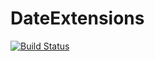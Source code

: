 # DateExtensions

[![Build Status](https://travis-ci.org/quinnj/DateExtensions.jl.svg?branch=master)](https://travis-ci.org/quinnj/DateExtensions.jl)
